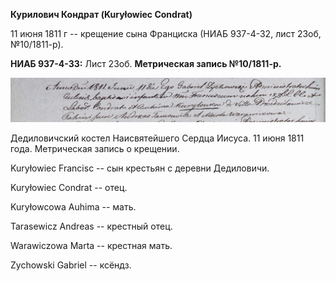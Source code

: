 **Курилович Кондрат (Kuryłowiec Condrat)**

11 июня 1811 г -- крещение сына Франциска (НИАБ 937-4-32, лист 23об,
№10/1811-р).

**НИАБ 937-4-33:** Лист 23об. **Метрическая запись №10/1811-р.**

![](./media/320300b8244e8f9d33e5e436ef03440c3fe18d58.png)

Дедиловичский костел Наисвятейшего Сердца Иисуса. 11 июня 1811 года.
Метрическая запись о крещении.

Kuryłowiec Francisc -- сын крестьян с деревни Дедиловичи.

Kuryłowiec Condrat -- отец.

Kuryłowcowa Auhima -- мать.

Tarasewicz Andreas -- крестный отец.

Warawiczowa Marta -- крестная мать.

Zychowski Gabriel -- ксёндз.
